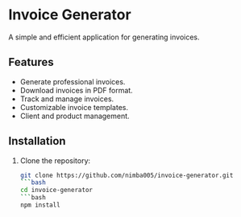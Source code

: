 # Invoice Generator

A simple and efficient application for generating invoices.

## Features

- Generate professional invoices.
- Download invoices in PDF format.
- Track and manage invoices.
- Customizable invoice templates.
- Client and product management.

## Installation

1. Clone the repository:

   ```bash
   git clone https://github.com/nimba005/invoice-generator.git
   ```bash
   cd invoice-generator
   ```bash
   npm install
